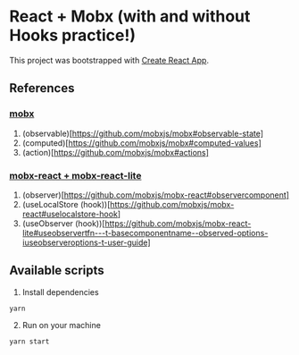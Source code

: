 # React + Mobx (with and without Hooks practice!)

This project was bootstrapped with
[Create React App](https://github.com/facebook/create-react-app).

## References

### [mobx](https://github.com/mobxjs/mobx)

1. (observable)[https://github.com/mobxjs/mobx#observable-state]
2. (computed)[https://github.com/mobxjs/mobx#computed-values]
3. (action)[https://github.com/mobxjs/mobx#actions]

### [mobx-react + mobx-react-lite](https://github.com/mobxjs/mobx-react-lite)

1. (observer)[https://github.com/mobxjs/mobx-react#observercomponent]
2. (useLocalStore
   (hook))[https://github.com/mobxjs/mobx-react#uselocalstore-hook]
3. (useObserver
   (hook))[https://github.com/mobxjs/mobx-react-lite#useobservertfn---t-basecomponentname--observed-options-iuseobserveroptions-t-user-guide]

## Available scripts

1. Install dependencies

```
yarn
```

2. Run on your machine

```
yarn start
```
